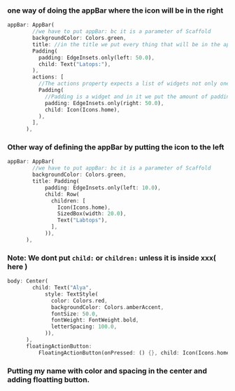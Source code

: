 ### one way of doing the appBar where the icon will be in the right
```dart
appBar: AppBar(
        //we have to put appBar: bc it is a parameter of Scaffold
        backgroundColor: Colors.green,
        title: //in the title we put every thing that will be in the appBar including text, icons and buttos
        Padding(
          padding: EdgeInsets.only(left: 50.0),
          child: Text("Latops:"),
        ),
        actions: [
          //The actions property expects a list of widgets not only one. and we cant specify the padding widget unless it was inside the actions, we cant specify it in the appBar.
          Padding(
            //Padding is a widget and in it we put the amount of padding and we put the child that we want to make padding to
            padding: EdgeInsets.only(right: 50.0),
            child: Icon(Icons.home),
          ),
        ],
      ),
```
### Other way of defining the appBar by putting the icon to the left
```dart
appBar: AppBar(
        //we have to put appBar: bc it is a parameter of Scaffold
        backgroundColor: Colors.green,
        title: Padding(
            padding: EdgeInsets.only(left: 10.0),
            child: Row(
              children: [
                Icon(Icons.home),
                SizedBox(width: 20.0),
                Text("Labtops"),
              ],
            )),
      ),
```
### Note: We dont put `child:` or `children:` unless it is inside xxx( here )

```dart
body: Center(
        child: Text("Alya",
            style: TextStyle(
              color: Colors.red,
              backgroundColor: Colors.amberAccent,
              fontSize: 50.0,
              fontWeight: FontWeight.bold,
              letterSpacing: 100.0,
            )),
      ),
      floatingActionButton:
          FloatingActionButton(onPressed: () {}, child: Icon(Icons.home)),
```
### Putting my name with color and spacing in the center and adding floatting button.